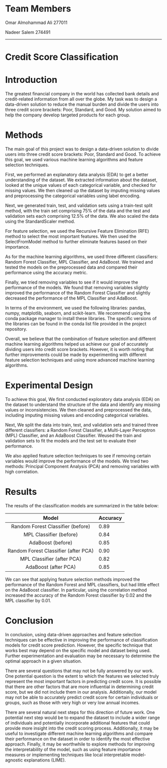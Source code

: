 # Team Members


Omar Almohammad Ali 277011

Nadeer Salem 274491

---------------------------------------------------------------------------------------
# Credit Score Classification

# Introduction
The greatest financial company in the world has collected bank details and credit-related information from all over the globe. My task was to design a data-driven solution to reduce the manual burden and divide the users into three credit score brackets: Poor, Standard, and Good. My solution aimed to help the company develop targeted products for each group.

# Methods
The main goal of this project was to design a data-driven solution to divide users into three credit score brackets: Poor, Standard and Good. To achieve this goal, we used various machine learning algorithms and feature selection techniques.

First, we performed an explanatory data analysis (EDA) to get a better understanding of the dataset. We extracted information about the dataset, looked at the unique values of each categorical variable, and checked for missing values. We then cleaned up the dataset by imputing missing values and preprocessing the categorical variables using label encoding.

Next, we generated train, test, and validation sets using a train-test split method, with the train set comprising 75% of the data and the test and validation sets each comprising 12.5% of the data. We also scaled the data using the StandardScaler method.

For feature selection, we used the Recursive Feature Elimination (RFE) method to select the most important features. We then used the SelectFromModel method to further eliminate features based on their importance.

As for the machine learning algorithms, we used three different classifiers: Random Forest Classifier, MPL Classifier, and AdaBoost. We trained and tested the models on the preprocessed data and compared their performance using the accuracy metric.

Finally, we tried removing variables to see if it would improve the performance of the models. We found that removing variables slightly improved the performance of the Random Forest Classifier and slightly decreased the performance of the MPL Classifier and AdaBoost.

In terms of the environment, we used the following libraries: pandas, numpy, matplotlib, seaborn, and scikit-learn. We recommend using the conda package manager to install these libraries. The specific versions of the libraries can be found in the conda list file provided in the project repository.

Overall, we believe that the combination of feature selection and different machine learning algorithms helped us achieve our goal of accurately dividing users into credit score brackets. However, it is worth noting that further improvements could be made by experimenting with different feature selection techniques and using more advanced machine learning algorithms.

# Experimental Design
To achieve this goal, We first conducted exploratory data analysis (EDA) on the dataset to understand the structure of the data and identify any missing values or inconsistencies. We then cleaned and preprocessed the data, including imputing missing values and encoding categorical variables.

Next, We split the data into train, test, and validation sets and trained three different classifiers: a Random Forest Classifier, a Multi-Layer Perceptron (MPL) Classifier, and an AdaBoost Classifier. Weused the train and validation sets to fit the models and the test set to evaluate their performance.

We also applied feature selection techniques to see if removing certain variables would improve the performance of the models. We tried two methods: Principal Component Analysis (PCA) and removing variables with high correlation.

# Results
The results of the classification models are summarized in the table below:

|                 Model                | Accuracy |
|:------------------------------------:|----------|
| Random Forest Classifier (before)    | 0.89     |
| MPL Classifier (before)              | 0.84     |
| AdaBoost (before)                    | 0.85     |
| Random Forest Classifier (after PCA) | 0.90     |
| MPL Classifier (after PCA)           | 0.82     |
| AdaBoost (after PCA)                 | 0.85     |

We can see that applying feature selection methods improved the performance of the Random Forest and MPL classifiers, but had little effect on the AdaBoost classifier. In particular, using the correlation method increased the accuracy of the Random Forest classifier by 0.02 and the MPL classifier by 0.01.

# Conclusion
In conclusion, using data-driven approaches and feature selection techniques can be effective in improving the performance of classification models for credit score prediction. However, the specific technique that works best may depend on the specific model and dataset being used. Further experimentation and evaluation may be necessary to determine the optimal approach in a given situation.

There are several questions that may not be fully answered by our work. One potential question is the extent to which the features we selected truly represent the most important factors in predicting credit score. It is possible that there are other factors that are more influential in determining credit score, but we did not include them in our analysis. Additionally, our model may not be able to accurately predict credit score for certain individuals or groups, such as those with very high or very low annual incomes.

There are several natural next steps for this direction of future work. One potential next step would be to expand the dataset to include a wider range of individuals and potentially incorporate additional features that could provide more insight into the credit scoring process. Additionally, it may be useful to investigate different machine learning algorithms and compare their performance on the dataset in order to identify the most effective approach. Finally, it may be worthwhile to explore methods for improving the interpretability of the model, such as using feature importance measures or implementing techniques like local interpretable model-agnostic explanations (LIME).
